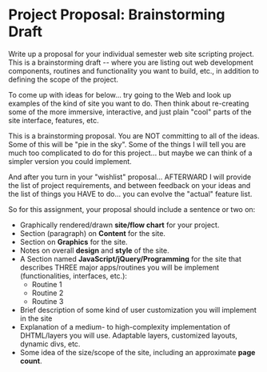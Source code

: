 Project Proposal: Brainstorming Draft
=====================================

Write up a proposal for your individual semester web site scripting project. This is a brainstorming draft -- where you are listing out web development components, routines and functionality you want to build, etc., in addition to defining the scope of the project.

To come up with ideas for below... try going to the Web and look up examples of the kind of site you want to do. Then think about re-creating some of the more immersive, interactive, and just plain "cool" parts of the site interface, features, etc.

This is a brainstorming proposal. You are NOT committing to all of the ideas. Some of this will be "pie in the sky". Some of the things I will tell you are much too complicated to do for this project... but maybe we can think of a simpler version you could implement.

And after you turn in your "wishlist" proposal... AFTERWARD I will provide the list of project requirements, and between feedback on your ideas and the list of things you HAVE to do... you can evolve the "actual" feature list.

So for this assignment, your proposal should include a sentence or two on:

*	Graphically rendered/drawn __site/flow chart__ for your project.
*	Section (paragraph) on __Content__ for the site.
*	Section on __Graphics__ for the site.
*	Notes on overall __design__ and __style__ of the site.
*	A Section named __JavaScript/jQuery/Programming__ for the site that describes THREE major apps/routines you will be implement (functionalities, interfaces, etc.):
	*	Routine 1
	*	Routine 2
	*	Routine 3
*	Brief description of some kind of user customization you will implement in the site
*	Explanation of a medium- to high-complexity implementation of DHTML/layers you will use. Adaptable layers, customized layouts, dynamic divs, etc.
*	Some idea of the size/scope of the site, including an approximate __page count__.